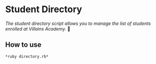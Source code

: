 # Student  Directory #
*The student directory script allows you to manage the list of students
enrolled at Villains Academy.* :school:

## How to use ##
```
*ruby directory.rb*
```


